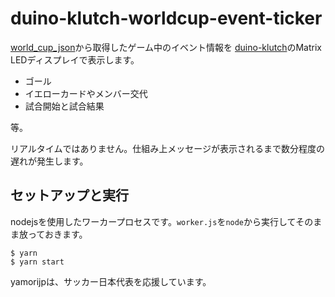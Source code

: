 # duino-klutch-worldcup-event-ticker

[world_cup_json](https://github.com/estiens/world_cup_json)から取得したゲーム中のイベント情報を
[duino-klutch](https://github.com/yamorijp/duino-klutch)のMatrix LEDディスプレイで表示します。

* ゴール
* イエローカードやメンバー交代
* 試合開始と試合結果

等。

リアルタイムではありません。仕組み上メッセージが表示されるまで数分程度の遅れが発生します。

## セットアップと実行

nodejsを使用したワーカープロセスです。`worker.js`を`node`から実行してそのまま放っておきます。

```
$ yarn
$ yarn start
```


yamorijpは、サッカー日本代表を応援しています。